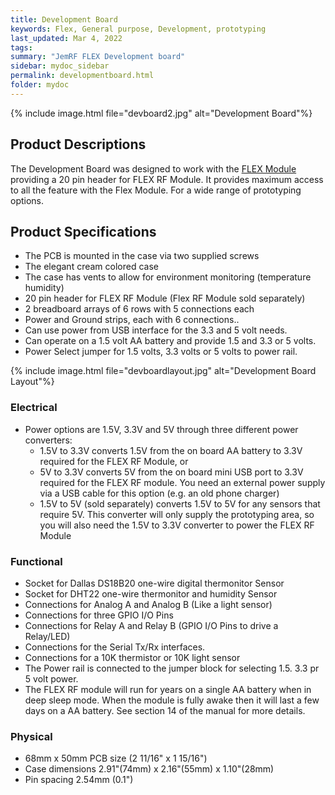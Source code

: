 ```yaml
---
title: Development Board
keywords: Flex, General purpose, Development, prototyping
last_updated: Mar 4, 2022
tags:
summary: "JemRF FLEX Development board"
sidebar: mydoc_sidebar
permalink: developmentboard.html
folder: mydoc
---
```

{% include image.html file="devboard2.jpg" alt="Development Board"%}

## Product Descriptions
The Development Board was designed to work with the [FLEX Module](flex.html) providing a 20 pin header for FLEX RF Module.
It provides maximum access to all the feature with the Flex Module.
For a wide range of prototyping options.

## Product Specifications
* The PCB is mounted in the case via two supplied screws
* The elegant cream colored case
* The case has vents to allow for environment monitoring (temperature humidity)
* 20 pin header for FLEX RF Module (Flex RF Module sold separately)
* 2 breadboard arrays of 6 rows with 5 connections each
* Power and Ground strips, each with 6 connections..
* Can use power from USB interface for the 3.3 and 5 volt needs.
* Can operate on a 1.5 volt AA battery and provide 1.5 and 3.3 or 5 volts.
* Power Select jumper for 1.5 volts, 3.3 volts or 5 volts to power rail.

{% include image.html file="devboardlayout.jpg" alt="Development Board Layout"%}

### Electrical
* Power options are 1.5V, 3.3V and 5V through three different power converters:
  - 1.5V to 3.3V converts 1.5V from the on board AA battery to 3.3V required for the FLEX RF Module, or
  - 5V to 3.3V converts 5V from the on board mini USB port to 3.3V required for the FLEX RF module. You need an external power supply via a USB cable for this option (e.g. an old phone charger)
  - 1.5V to 5V (sold separately) converts 1.5V to 5V for any sensors that require 5V. This converter will only supply the prototyping area, so you will also need the 1.5V to 3.3V converter to power the FLEX RF Module

### Functional
* Socket for Dallas DS18B20 one-wire digital thermonitor Sensor
* Socket for DHT22 one-wire thermonitor and humidity Sensor
* Connections for Analog A and Analog B (Like a light sensor)
* Connections for three GPIO I/O Pins
* Connections for Relay A and Relay B (GPIO I/O Pins to drive a Relay/LED)
* Connections for the Serial Tx/Rx interfaces.
* Connections for a 10K thermistor or 10K light sensor
* The Power rail is connected to the jumper block for selecting 1.5. 3.3 pr 5 volt power.
* The FLEX RF module will run for years on a single AA battery when in deep sleep mode. When the module is fully awake then it will last a few days on a AA battery. See section 14 of the manual for more details.

### Physical
* 68mm x 50mm PCB size (2 11/16" x 1 15/16")
* Case dimensions 2.91"(74mm) x 2.16"(55mm) x 1.10"(28mm)
* Pin spacing 2.54mm (0.1")

